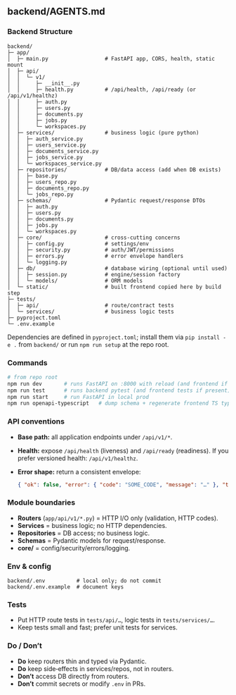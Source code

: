 ## backend/AGENTS.md

### Backend Structure

```
backend/
├─ app/
│  ├─ main.py                  # FastAPI app, CORS, health, static mount
│  ├─ api/
│  │  └─ v1/
│  │     ├─ __init__.py
│  │     ├─ health.py          # /api/health, /api/ready (or /api/v1/healthz)
│  │     ├─ auth.py
│  │     ├─ users.py
│  │     ├─ documents.py
│  │     ├─ jobs.py
│  │     └─ workspaces.py
│  ├─ services/                # business logic (pure python)
│  │  ├─ auth_service.py
│  │  ├─ users_service.py
│  │  ├─ documents_service.py
│  │  ├─ jobs_service.py
│  │  └─ workspaces_service.py
│  ├─ repositories/            # DB/data access (add when DB exists)
│  │  ├─ base.py
│  │  ├─ users_repo.py
│  │  ├─ documents_repo.py
│  │  └─ jobs_repo.py
│  ├─ schemas/                 # Pydantic request/response DTOs
│  │  ├─ auth.py
│  │  ├─ users.py
│  │  ├─ documents.py
│  │  ├─ jobs.py
│  │  └─ workspaces.py
│  ├─ core/                    # cross‑cutting concerns
│  │  ├─ config.py             # settings/env
│  │  ├─ security.py           # auth/JWT/permissions
│  │  ├─ errors.py             # error envelope handlers
│  │  └─ logging.py
│  ├─ db/                      # database wiring (optional until used)
│  │  ├─ session.py            # engine/session factory
│  │  └─ models/               # ORM models
│  └─ static/                  # built frontend copied here by build step
├─ tests/
│  ├─ api/                     # route/contract tests
│  └─ services/                # business logic tests
├─ pyproject.toml
└─ .env.example
```

Dependencies are defined in `pyproject.toml`; install them via `pip install -e .` from `backend/` or run `npm run setup` at the repo root.

### Commands

```bash
# from repo root
npm run dev       # runs FastAPI on :8000 with reload (and frontend if present)
npm run test      # runs backend pytest (and frontend tests if present)
npm run start     # run FastAPI in local prod
npm run openapi-typescript   # dump schema + regenerate frontend TS types
```

### API conventions

* **Base path:** all application endpoints under `/api/v1/*`.
* **Health:** expose `/api/health` (liveness) and `/api/ready` (readiness). If you prefer versioned health: `/api/v1/healthz`.
* **Error shape:** return a consistent envelope:

  ```json
  { "ok": false, "error": { "code": "SOME_CODE", "message": "…" }, "trace_id": "…" }
  ```

### Module boundaries

* **Routers** (`app/api/v1/*.py`) = HTTP I/O only (validation, HTTP codes).
* **Services** = business logic; no HTTP dependencies.
* **Repositories** = DB access; no business logic.
* **Schemas** = Pydantic models for request/response.
* **core/** = config/security/errors/logging.

### Env & config

```
backend/.env          # local only; do not commit
backend/.env.example  # document keys
```

### Tests

* Put HTTP route tests in `tests/api/…`, logic tests in `tests/services/…`.
* Keep tests small and fast; prefer unit tests for services.

### Do / Don’t

* **Do** keep routers thin and typed via Pydantic.
* **Do** keep side‑effects in services/repos, not in routers.
* **Don’t** access DB directly from routers.
* **Don’t** commit secrets or modify `.env` in PRs.
